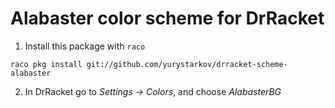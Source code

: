# Alabaster color scheme for DrRacket

1. Install this package with `raco`
```
raco pkg install git://github.com/yurystarkov/drracket-scheme-alabaster
```

2. In DrRacket go to *Settings → Colors*, and choose *AlabasterBG*
